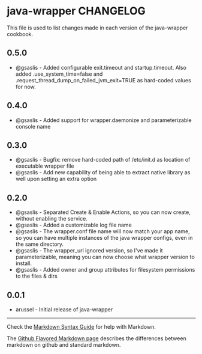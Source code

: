 java-wrapper CHANGELOG
======================

This file is used to list changes made in each version of the java-wrapper cookbook.


0.5.0
-----
- @gsaslis - Added configurable exit.timeout and startup.timeout. Also added .use_system_time=false and .request_thread_dump_on_failed_jvm_exit=TRUE as hard-coded values for now.

0.4.0
-----
- @gsaslis - Added support for wrapper.daemonize and parameterizable console name

0.3.0
-----
- @gsaslis - Bugfix: remove hard-coded path of /etc/init.d as location of executable wrapper file
- @gsaslis - Add new capability of being able to extract native library as well upon setting an extra option


0.2.0
-----
- @gsaslis - Separated Create & Enable Actions, so you can now create, without enabling the service.
- @gsaslis - Added a customizable log file name
- @gsaslis - The wrapper.conf file name will now match your app name, so you can have multiple instances of the java wrapper configs, even in the same directory.
- @gsaslis - The wrapper_url ignored version, so I've made it parameterizable, meaning you can now choose what wrapper version to install.
- @gsaslis - Added owner and group attributes for filesystem permissions to the files & dirs


0.0.1
-----
- arussel - Initial release of java-wrapper

- - -
Check the [Markdown Syntax Guide](http://daringfireball.net/projects/markdown/syntax) for help with Markdown.

The [Github Flavored Markdown page](http://github.github.com/github-flavored-markdown/) describes the differences between markdown on github and standard markdown.
